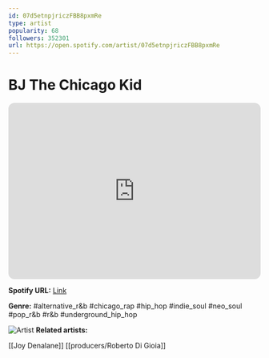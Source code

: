 ```yaml
---
id: 07d5etnpjriczFBB8pxmRe
type: artist
popularity: 68
followers: 352301
url: https://open.spotify.com/artist/07d5etnpjriczFBB8pxmRe
---
```

# BJ The Chicago Kid

<iframe style="border-radius:12px" src="https://open.spotify.com/embed/artist/07d5etnpjriczFBB8pxmRe" width="100%" height="352" frameBorder="0" allowfullscreen="" allow="autoplay; clipboard-write; encrypted-media; fullscreen; picture-in-picture" loading="lazy"></iframe>

**Spotify URL:** [Link](https://open.spotify.com/artist/07d5etnpjriczFBB8pxmRe)

**Genre:**  #alternative_r&b #chicago_rap #hip_hop #indie_soul #neo_soul #pop_r&b #r&b #underground_hip_hop

![Artist](https://i.scdn.co/image/ab6761610000e5eb5feb73867e1c393fac19912f)
**Related artists:**

[[Joy Denalane]]
[[producers/Roberto Di Gioia]]
